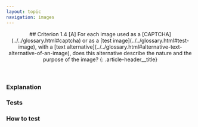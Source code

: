 ```yaml
---
layout: topic
navigation: images
---
```


<header>
## Criterion 1.4 [A] <span>For each image used as a [CAPTCHA](../../glossary.html#captcha) or as a [test image](../../glossary.html#test-image), with a [text alternative](../../glossary.html#alternative-text-alternative-of-an-image), does this alternative describe the nature and the purpose of the image?</span>
{: .article-header__title}
</header>

### Explanation

### Tests

### How to test

